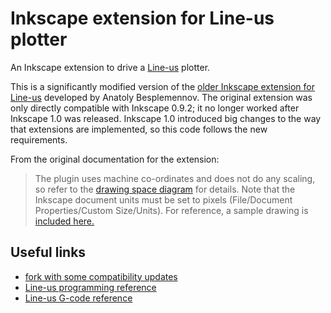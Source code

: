 # Inkscape extension for Line-us plotter

An Inkscape extension to drive a [Line-us](https://www.line-us.com/) plotter.

This is a significantly modified version of the [older Inkscape extension for Line-us](https://github.com/Line-us/Inkscape-Plugin) developed by Anatoly Besplemennov. The original extension was only directly compatible with Inkscape 0.9.2; it no longer worked after Inkscape 1.0 was released. Inkscape 1.0 introduced big changes to the way that extensions are implemented, so this code follows the new requirements.

From the original documentation for the extension:

> The plugin uses machine co-ordinates and does not do any scaling, so refer to the [drawing space diagram](https://github.com/Line-us/Line-us-Programming/blob/master/Documentation/GCodeSpec.pdf) for details. Note that the Inkscape document units must be set to pixels (File/Document Properties/Custom Size/Units). For reference, a sample drawing is [included here.](./LineUsTestDrawing.svg)

## Useful links

- [fork with some compatibility updates](https://github.com/amyszczepanski/Inkscape-Plugin)
- [Line-us programming reference](https://github.com/Line-us/Line-us-Programming/)
- [Line-us G-code reference](https://github.com/Line-us/Line-us-Programming/blob/master/Documentation/GCodeSpec.md)
